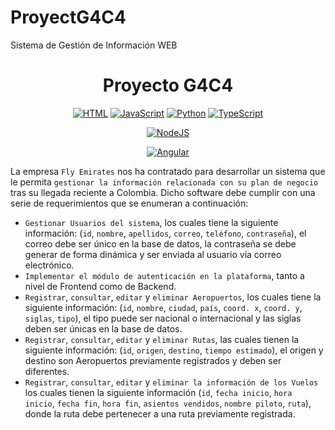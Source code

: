 # ProyectG4C4
Sistema de Gestión de Información WEB

<div align="center">
<h1> <b>Proyecto G4C4</b> </h1>

[![HTML](https://img.shields.io/badge/HTML-E34F26?style=for-the-badge&logo=html5&logoColor=white&labelColor=000000&?logoWidth=40)](https://github.com/St3v3n-4n4/AnaPi_IoT) 
[![JavaScript](https://img.shields.io/badge/JavaScript-F7DF1E?style=for-the-badge&logo=JavaScript&logoColor=white&labelColor=000000&?logoWidth=40)](https://github.com/St3v3n-4n4/AnaPi_IoT) 
[![Python](https://img.shields.io/badge/Python-3776AB?style=for-the-badge&logo=python&logoColor=white&labelColor=000000&?logoWidth=40)](https://github.com/St3v3n-4n4/AnaPi_IoT)
[![TypeScript](https://img.shields.io/badge/TypeScript-3178C6?style=for-the-badge&logo=TypeScript&logoColor=white&labelColor=000000&?logoWidth=40)](https://github.com/St3v3n-4n4/AnaPi_IoT)

[![NodeJS](https://img.shields.io/badge/NodeJS-339933?style=for-the-badge&logo=Node.js&logoColor=white&labelColor=000000&?logoWidth=40)](https://github.com/St3v3n-4n4/AnaPi_IoT)

[![Angular](https://img.shields.io/badge/Angular-DD0031?style=for-the-badge&logo=angular&logoColor=white&labelColor=000000&?logoWidth=40)](https://github.com/St3v3n-4n4/AnaPi_IoT)


</div>

La empresa `Fly Emirates` nos ha contratado para desarrollar un sistema que le permita
`gestionar la información relacionada con su plan de negocio` tras su llegada reciente a
Colombia.
Dicho software debe cumplir con una serie de requerimientos que se enumeran a
continuación:
- `Gestionar Usuarios del sistema`, los cuales tiene la siguiente información: (`id`,
`nombre`, `apellidos`, `correo`, `teléfono`, `contraseña`), el correo debe ser único en la
base de datos, la contraseña se debe generar de forma dinámica y ser enviada
al usuario vía correo electrónico.
- `Implementar el módulo de autenticación en la plataforma`, tanto a nivel de
Frontend como de Backend.
- `Registrar`, `consultar`, `editar` y `eliminar Aeropuertos`, los cuales tiene la siguiente
información: (`id`, `nombre`, `ciudad`, `país`, `coord. x`, `coord. y`, `siglas`, `tipo`), el tipo
puede ser nacional o internacional y las siglas deben ser únicas en la base de
datos.
- `Registrar`, `consultar`, `editar` y `eliminar Rutas`, las cuales tienen la siguiente
información: (`id`, `origen`, `destino`, `tiempo estimado`), el origen y destino son
Aeropuertos previamente registrados y deben ser diferentes.
- `Registrar`, `consultar`, `editar` y `eliminar la información de los Vuelos` los cuales tienen
la siguiente información (`id`, `fecha inicio`, `hora inicio`, `fecha fin`, `hora fin`, `asientos
vendidos`, `nombre piloto`, `ruta`), donde la ruta debe pertenecer a una ruta
previamente registrada.